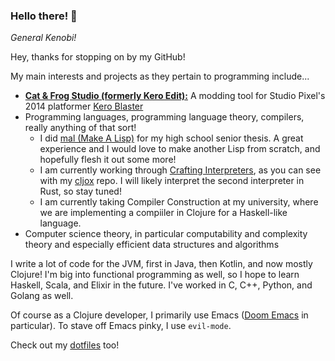 ### Hello there! 👋
*General Kenobi!*

Hey, thanks for stopping on by my GitHub!

My main interests and projects as they pertain to programming include...
* [**Cat & Frog Studio (formerly Kero Edit):**](https://github.com/fdeitylink/cf-studio) A modding tool for Studio Pixel's 2014 platformer [Kero Blaster](https://en.wikipedia.org/wiki/Kero_Blaster)
* Programming languages, programming language theory, compilers, really anything of that sort!
  * I did [mal (Make A Lisp)](https://github.com/fdeitylink/mal) for my high school senior thesis. A great experience and I would love to make another Lisp from scratch, and hopefully flesh it out some more!
  * I am currently working through [Crafting Interpreters](https://craftinginterpreters.com), as you can see with my [cljox](https://github.com/fdeitylink/cljox) repo. I will likely interpret the second interpreter in Rust, so stay tuned!
  * I am currently taking Compiler Construction at my university, where we are implementing a compiiler in Clojure for a Haskell-like language.
* Computer science theory, in particular computability and complexity theory and especially efficient data structures and algorithms

I write a lot of code for the JVM, first in Java, then Kotlin, and now mostly Clojure!
I'm big into functional programming as well, so I hope to learn Haskell, Scala, and Elixir in the future.
I've worked in C, C++, Python, and Golang as well.

Of course as a Clojure developer, I primarily use Emacs ([Doom Emacs](https://github.com/doomemacs/doomemacs) in particular).
To stave off Emacs pinky, I use `evil-mode`.

Check out my [dotfiles](https://github.com/fdeitylink/dotfiles) too!
